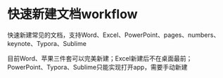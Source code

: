 # 快速新建文档workflow

快速新建常见的文档，支持Word、Excel、PowerPoint、pages、numbers、keynote、Typora、Sublime

目前Word、苹果三件套可以完美新建；Excel新建后不在桌面最前；PowerPoint、Typora、Sublime只能实现打开app，需要手动新建
